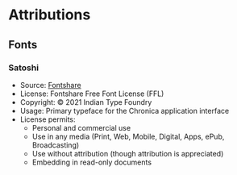 # Attributions

## Fonts

### Satoshi

- Source: [Fontshare](https://www.fontshare.com/fonts/satoshi)
- License: Fontshare Free Font License (FFL)
- Copyright: © 2021 Indian Type Foundry
- Usage: Primary typeface for the Chronica application interface
- License permits:
  - Personal and commercial use
  - Use in any media (Print, Web, Mobile, Digital, Apps, ePub, Broadcasting)
  - Use without attribution (though attribution is appreciated)
  - Embedding in read-only documents
